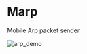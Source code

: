 # Marp
Mobile Arp packet sender


![arp_demo](https://github.com/West-wise/Marp/assets/105000701/6eb63c20-55dc-43bb-ab3a-3047a12bdb48)
